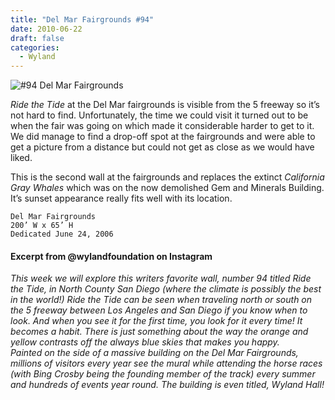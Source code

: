 ```yaml
---
title: "Del Mar Fairgrounds #94"
date: 2010-06-22
draft: false
categories:
  - Wyland
---
```

![#94 Del Mar Fairgrounds](../images/94-delmar.jpeg)

_Ride the Tide_ at the Del Mar fairgrounds is visible from the 5 freeway so it’s not hard to find. Unfortunately, the time we could visit it turned out to be when the fair was going on which made it considerable harder to get to it. We did manage to find a drop-off spot at the fairgrounds and were able to get a picture from a distance but could not get as close as we would have liked.

This is the second wall at the fairgrounds and replaces the extinct _California Gray Whales_ which was on the now demolished Gem and Minerals Building. It’s sunset appearance really fits well with its location.

```
Del Mar Fairgrounds
200’ W x 65’ H
Dedicated June 24, 2006
```

#### Excerpt from @wylandfoundation on Instagram

*This week we will explore this writers favorite wall, number 94 titled Ride the Tide, in North County San Diego (where the climate is possibly the best in the world!) Ride the Tide can be seen when traveling north or south on the 5 freeway between Los Angeles and San Diego if you know when to look. And when you see it for the first time, you look for it every time! It becomes a habit. There is just something about the way the orange and yellow contrasts off the always blue skies that makes you happy.  
Painted on the side of a massive building on the Del Mar Fairgrounds, millions of visitors every year see the mural while attending the horse races (with Bing Crosby being the founding member of the track) every summer and hundreds of events year round. The building is even titled, Wyland Hall!*